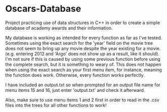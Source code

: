 # Oscars-Database
Project practicing use of data structures in C++ in order to create a simple database of academy awards and their information.

My database is working as intended for every function as far as I've tested. Sometimes using the exact search for the 'year' field on the movie tree does not seem to bring up any movie despite the year existing for a movie. (e.g. entering 2012 and 'Argo' does not show up as a result, like it should). I'm not sure if this is caused by using some previous function before using the complete search, but it is something to weary of. This does not happen when using the exact search as your first menu item, for instance, meaning the function does work. Otherwise, every function works perfectly.

I have included an output.txt so when prompted for an output file name for menu items 15 and 16, just enter 'output.txt' and check it afterward. 

Also, make sure to use menu items 1 and 2 first in order to read in the .csv files into the trees for all other functions to work!
